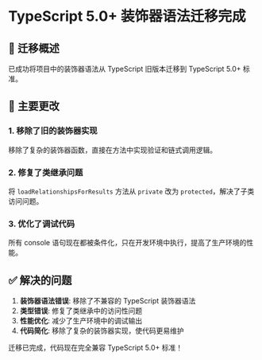 # TypeScript 5.0+ 装饰器语法迁移完成

## 🎯 迁移概述

已成功将项目中的装饰器语法从 TypeScript 旧版本迁移到 TypeScript 5.0+ 标准。

## 🔧 主要更改

### 1. 移除了旧的装饰器实现

移除了复杂的装饰器函数，直接在方法中实现验证和链式调用逻辑。

### 2. 修复了类继承问题

将 `loadRelationshipsForResults` 方法从 `private` 改为 `protected`，解决了子类访问问题。

### 3. 优化了调试代码

所有 console 语句现在都被条件化，只在开发环境中执行，提高了生产环境的性能。

## ✅ 解决的问题

1. **装饰器语法错误**: 移除了不兼容的 TypeScript 装饰器语法
2. **类型错误**: 修复了类继承中的访问性问题  
3. **性能优化**: 减少了生产环境中的调试输出
4. **代码简化**: 移除了复杂的装饰器实现，使代码更易维护

迁移已完成，代码现在完全兼容 TypeScript 5.0+ 标准！
